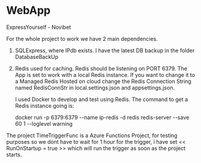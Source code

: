 # WebApp
ExpressYourself - Novibet

For the whole project to work we have 2 main dependencies.
1) SQLExpress, where IPdb exists.
   I have the latest DB backup in the folder DatabaseBackUp
2) Redis used for caching.
   Redis should be listening on PORT 6379.
   The App is set to work with a local Redis instance. If you want to change it to
   a Managed Redis Hosted on cloud change the Redis Connection String named RedisConnStr in local.settings.json and 
   appsettings.json.
   
   I used Docker to develop and test using Redis. The command to get a Redis instance going is:
   
   docker run -p 6379:6379 --name ip-redis -d redis redis-server --save 60 1 --loglevel warning
 
 The project TimeTriggerFunc is a Azure Functions Project, for testing purposes so we dont have to wait for
 1 hour for the trigger, i have set << RunOnStartup = true >> which will run the trigger as soon as the project starts.
